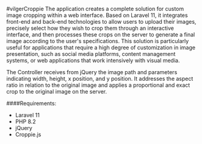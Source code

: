 #vilgerCroppie
The application creates a complete solution for custom image cropping within a web interface. Based on Laravel 11, it integrates front-end and back-end technologies to allow users to upload their images, precisely select how they wish to crop them through an interactive interface, and then processes these crops on the server to generate a final image according to the user's specifications. This solution is particularly useful for applications that require a high degree of customization in image presentation, such as social media platforms, content management systems, or web applications that work intensively with visual media.

The Controller receives from jQuery the image path and parameters indicating width, height, x position, and y position. It addresses the aspect ratio in relation to the original image and applies a proportional and exact crop to the original image on the server.

####Requirements:

- Laravel 11
- PHP 8.2
- jQuery
- Croppie.js
